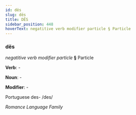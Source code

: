 ```yaml
---
id: dës
slug: dës
title: DËS
sidebar_position: 448
hoverText: negatitive verb modifier particle § Particle
---
```


### dës

*negatitive verb modifier particle* **§** Particle

**Verb**: -

**Noun**: -

**Modifier**: -

Portuguese des- /des/

*Romance Language Family*